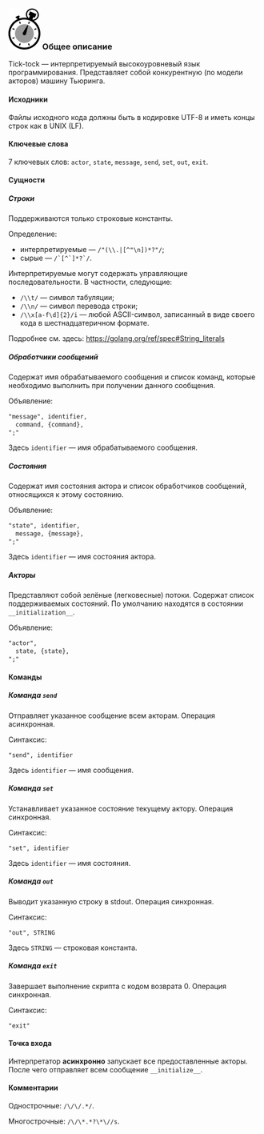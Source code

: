 ### ![](logo/logo.png) Общее описание

Tick-tock — интерпретируемый высокоуровневый язык программирования. Представляет собой конкурентную (по модели акторов) машину Тьюринга.

#### Исходники

Файлы исходного кода должны быть в кодировке UTF-8 и иметь концы строк как в UNIX (LF).

#### Ключевые слова

7 ключевых слов: `actor`, `state`, `message`, `send`, `set`, `out`, `exit`.

#### Сущности

##### Строки

Поддерживаются только строковые константы.

Определение:

- интерпретируемые — `/"(\\.|[^"\n])*?"/`;
- сырые — `` /`[^`]*?`/ ``.

Интерпретируемые могут содержать управляющие последовательности. В частности, следующие:

- `/\\t/` &mdash; символ табуляции;
- `/\\n/` &mdash; символ перевода строки;
- `/\\x[a-f\d]{2}/i` &mdash; любой ASCII-символ, записанный в виде своего кода в шестнадцатеричном формате.

Подробнее см. здесь: https://golang.org/ref/spec#String_literals

##### Обработчики сообщений

Содержат имя обрабатываемого сообщения и список команд, которые необходимо выполнить при получении данного сообщения.

Объявление:

```
"message", identifier,
  command, {command},
";"
```

Здесь `identifier` — имя обрабатываемого сообщения.

##### Состояния

Содержат имя состояния актора и список обработчиков сообщений, относящихся к этому состоянию.

Объявление:

```
"state", identifier,
  message, {message},
";"
```

Здесь `identifier` — имя состояния актора.

##### Акторы

Представляют собой зелёные (легковесные) потоки. Содержат список поддерживаемых состояний. По умолчанию находятся в состоянии `__initialization__`.

Объявление:

```
"actor",
  state, {state},
";"
```

#### Команды

##### Команда `send`

Отправляет указанное сообщение всем акторам. Операция асинхронная.

Синтаксис:

```
"send", identifier
```

Здесь `identifier` — имя сообщения.

##### Команда `set`

Устанавливает указанное состояние текущему актору. Операция синхронная.

Синтаксис:

```
"set", identifier
```

Здесь `identifier` — имя состояния.

##### Команда `out`

Выводит указанную строку в stdout. Операция синхронная.

Синтаксис:

```
"out", STRING
```

Здесь `STRING` — строковая константа.

##### Команда `exit`

Завершает выполнение скрипта с кодом возврата 0. Операция синхронная.

Синтаксис:

```
"exit"
```

#### Точка входа

Интерпретатор **асинхронно** запускает все предоставленные акторы. После чего отправляет всем сообщение `__initialize__`.

#### Комментарии

Однострочные: `/\/\/.*/`.

Многострочные: `/\/\*.*?\*\//s`.

